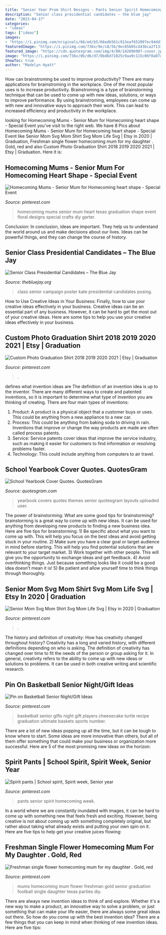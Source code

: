 ```yaml
---
title: "Senior Year Prom Shirt Designs - Pants Senior Spirit Homecoming Week"
description: "Senior class presidential candidates – the blue jay"
date: "2023-04-17"
categories:
- "ideas"
tags: ["ideas"]
images:
- "https://i.pinimg.com/originals/66/ed/b5/66edb561c913eaf652097ec94dd3e226.jpg"
featuredImage: "https://i.pinimg.com/736x/9e/c8/5b/9ec85b05cd43bca2f133840295d764cc.jpg"
featured_image: "https://cdn.quotesgram.com/img/4/80/142696907-cover.jpg"
image: "https://i.pinimg.com/736x/0b/d6/d7/0bd6d71025c9aa9c115c06f8a07c5af7--basketball.jpg"
ShowToc: true
author: "Madelyn Hyatt"
---
```



How can brainstroming be used to improve productivity?
There are many applications for brainstroming in the workplace. One of the most popular uses is to increase productivity. Brainstroming is a type of brainstorming technique that can be used to come up with new ideas, solutions, or ways to improve performance. By using brainstroming, employees can come up with new and innovative ways to approach their work. This can lead to increased efficiency and productivity in the workplace.

	

		
looking for Homecoming Mums - Senior Mum for Homecoming heart shape - Special Event you've visit to the right web. We have 8 Pics about Homecoming Mums - Senior Mum for Homecoming heart shape - Special Event like Senior Mom Svg Mom Shirt Svg Mom Life Svg | Etsy in 2020 | Graduation, Freshman single flower homecoming mum for my daughter . Gold, red and also Custom Photo Graduation Shirt 2018 2019 2020 2021 | Etsy | Graduation. Here it is:
		
    
## Homecoming Mums - Senior Mum For Homecoming Heart Shape - Special Event

<img loading=lazy src="https://i.pinimg.com/originals/6b/3c/6b/6b3c6ba06a087fa53907fbc8fe651dc4.jpg" onerror="this.onerror=null;this.src='https://tse1.mm.bing.net/th?id=OIP.VRJS7IcOETklqNdqIz38owHaJ4&amp;pid=15.1';" alt="Homecoming Mums - Senior Mum for Homecoming heart shape - Special Event">

_Source: pinterest.com_

>homecoming mums senior mum heart texas graduation shape event floral designs special crafts diy garter. 

	

Conclusion:
In conclusion, ideas are important. They help us to understand the world around us and make decisions about our lives. Ideas can be powerful things, and they can change the course of history.

    
## Senior Class Presidential Candidates – The Blue Jay

<img loading=lazy src="https://thebluejay.org/wp-content/uploads/2015/04/IMG_0633-e1430237622545.jpg" onerror="this.onerror=null;this.src='https://tse3.mm.bing.net/th?id=OIP.N9ooN7ohjuD5d2evL6idCAHaJ4&amp;pid=15.1';" alt="Senior Class Presidential Candidates – The Blue Jay">

_Source: thebluejay.org_

>class senior campaign poster kate presidential candidates posing. 

	

How to Use Creative Ideas in Your Business: Finally, how to use your creative ideas effectively in your business.
Creative ideas can be an essential part of any business. However, it can be hard to get the most out of your creative ideas. Here are some tips to help you use your creative ideas effectively in your business.

    
## Custom Photo Graduation Shirt 2018 2019 2020 2021 | Etsy | Graduation

<img loading=lazy src="https://i.pinimg.com/originals/66/ed/b5/66edb561c913eaf652097ec94dd3e226.jpg" onerror="this.onerror=null;this.src='https://tse1.mm.bing.net/th?id=OIP.wfO0_2sO00vaqQS7n5MuywHaJ4&amp;pid=15.1';" alt="Custom Photo Graduation Shirt 2018 2019 2020 2021 | Etsy | Graduation">

_Source: pinterest.com_

>. 

	

defines what invention ideas are
The definition of an invention idea is up to the inventor. 
There are many different ways to create and patented inventions, so it is important to determine what type of invention you are thinking of creating. There are four main types of inventions: 
1) Product: A product is a physical object that a customer buys or uses. This could be anything from a new appliance to a new car. 
2) Process: This could be anything from baking soda to driving in rain. Inventions that improve or change the way products are made are often called process patents. 
3) Service: Service patents cover ideas that improve the service industry, such as making it easier for customers to find information or resolving problems faster. 
4) Technology: This could include anything from computers to air travel.

    
## School Yearbook Cover Quotes. QuotesGram

<img loading=lazy src="https://cdn.quotesgram.com/img/4/80/142696907-cover.jpg" onerror="this.onerror=null;this.src='https://tse2.mm.bing.net/th?id=OIP.-NdBvCkWsKLljU0SS5-0MAHaLg&amp;pid=15.1';" alt="School Yearbook Cover Quotes. QuotesGram">

_Source: quotesgram.com_

>yearbook covers quotes themes senior quotesgram layouts uploaded user. 

	

The power of brainstorming: What are some good tips for brainstorming?
brainstorming is a great way to come up with new ideas. It can be used for anything from developing new products to finding a new business idea. Here are five tips for brainstorming: 1) Be specific about what you want to come up with. This will help you focus on the best ideas and avoid getting stuck in your routine. 2) Make sure you have a clear goal or target audience in mind before starting. This will help you find potential solutions that are relevant to your target market. 3) Work together with other people. This will give you the opportunity to exchange ideas and get feedback. 4) Avoid overthinking things. Just because something looks like it could be a good idea doesn’t mean it is! 5) Be patient and allow yourself time to think things through thoroughly.

    
## Senior Mom Svg Mom Shirt Svg Mom Life Svg | Etsy In 2020 | Graduation

<img loading=lazy src="https://i.pinimg.com/736x/9e/c8/5b/9ec85b05cd43bca2f133840295d764cc.jpg" onerror="this.onerror=null;this.src='https://tse3.mm.bing.net/th?id=OIP.0sWGDrqn5ytib6TOWsDzZQHaHa&amp;pid=15.1';" alt="Senior Mom Svg Mom Shirt Svg Mom Life Svg | Etsy in 2020 | Graduation">

_Source: pinterest.com_

>. 

	

The history and definition of creativity: How has creativity changed throughout history?
Creativity has a long and varied history, with different definitions depending on who is asking. The definition of creativity has changed over time to fit the needs of the person or group asking for it. In general, creativity refers to the ability to come up with new ideas or solutions to problems. It can be used in both creative writing and scientific research.

    
## Pin On Basketball Senior Night/Gift Ideas

<img loading=lazy src="https://i.pinimg.com/736x/0b/d6/d7/0bd6d71025c9aa9c115c06f8a07c5af7--basketball.jpg" onerror="this.onerror=null;this.src='https://tse2.mm.bing.net/th?id=OIP.krHCk8hYo4y-6o1XO5OwdQHaJ3&amp;pid=15.1';" alt="Pin on Basketball Senior Night/Gift Ideas">

_Source: pinterest.com_

>basketball senior gifts night gift players cheesecake turtle recipe graduation ultimate baskets sports number. 

	

There are a lot of new ideas popping up all the time, but it can be tough to know where to start. Some ideas are more innovative than others, but all of them offer something that could make your business or organization more successful. Here are 5 of the most promising new ideas on the horizon: 

    
## Spirit Pants | School Spirit, Spirit Week, Senior Year

<img loading=lazy src="https://i.pinimg.com/originals/62/99/2f/62992f7c2cffe4e08300fcbd0fda90b7.jpg" onerror="this.onerror=null;this.src='https://tse3.mm.bing.net/th?id=OIP.9oSEvH0zBb_ohnB4jAXXDQHaNK&amp;pid=15.1';" alt="Spirit pants | School spirit, Spirit week, Senior year">

_Source: pinterest.com_

>pants senior spirit homecoming week. 

	

In a world where we are constantly inundated with images, it can be hard to come up with something new that feels fresh and exciting. However, being creative is not about coming up with something completely original, but rather about taking what already exists and putting your own spin on it. Here are five tips to help get your creative juices flowing:

    
## Freshman Single Flower Homecoming Mum For My Daughter . Gold, Red

<img loading=lazy src="https://i.pinimg.com/736x/a7/85/58/a78558f83f4fd666e176cb0d628c0f16--graduation-leis-graduation-parties.jpg" onerror="this.onerror=null;this.src='https://tse4.mm.bing.net/th?id=OIP._kbjdljAIAcEPjsH7oPmxgHaNK&amp;pid=15.1';" alt="Freshman single flower homecoming mum for my daughter . Gold, red">

_Source: pinterest.com_

>mums homecoming mum flower freshman gold senior graduation football single daughter texas parties diy. 

	

There are always new invention ideas to think of and explore. Whether it's a new way to make a product, an innovative way to solve a problem, or just something that can make your life easier, there are always some great ideas out there. So how do you come up with the best invention idea? There are a few things that you can keep in mind when thinking of new invention ideas. Here are five tips: 

